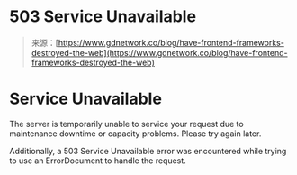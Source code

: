 <!--yml
category: 未分类
date: 2024-05-27 15:02:14
-->

# 503 Service Unavailable

> 来源：[https://www.gdnetwork.co/blog/have-frontend-frameworks-destroyed-the-web](https://www.gdnetwork.co/blog/have-frontend-frameworks-destroyed-the-web)

# Service Unavailable

The server is temporarily unable to service your request due to maintenance downtime or capacity problems. Please try again later.

Additionally, a 503 Service Unavailable error was encountered while trying to use an ErrorDocument to handle the request.